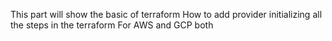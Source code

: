This part will show the basic of terraform
How to add provider initializing all the steps in the terraform
For AWS and GCP both
